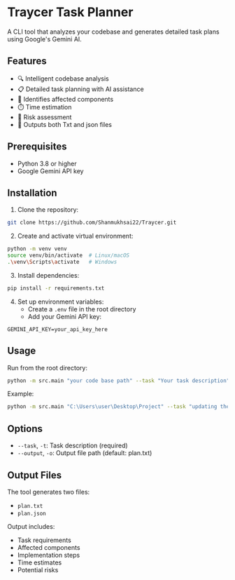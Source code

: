 # Traycer Task Planner

A CLI tool that analyzes your codebase and generates detailed task plans using Google's Gemini AI.

## Features

- 🔍 Intelligent codebase analysis
- 📋 Detailed task planning with AI assistance  
- 🎯 Identifies affected components
- ⏱️ Time estimation
- 🚨 Risk assessment
- 📄 Outputs both Txt and json files

## Prerequisites

- Python 3.8 or higher
- Google Gemini API key

## Installation

1. Clone the repository:
```bash
git clone https://github.com/Shanmukhsai22/Traycer.git
```

2. Create and activate virtual environment:
```bash
python -m venv venv
source venv/bin/activate  # Linux/macOS
.\venv\Scripts\activate   # Windows
```

3. Install dependencies:
```bash
pip install -r requirements.txt
```

4. Set up environment variables:
   - Create a `.env` file in the root directory
   - Add your Gemini API key:
```
GEMINI_API_KEY=your_api_key_here
```

## Usage

Run from the root directory:

```bash
python -m src.main "your code base path" --task "Your task description"
```

Example:
```bash
python -m src.main "C:\Users\user\Desktop\Project" --task "updating the pagination and ui for resume upload"
```

## Options

- `--task`, `-t`: Task description (required)
- `--output`, `-o`: Output file path (default: plan.txt)

## Output Files

The tool generates two files:

- `plan.txt`
- `plan.json` 

Output includes:
- Task requirements
- Affected components
- Implementation steps
- Time estimates
- Potential risks

